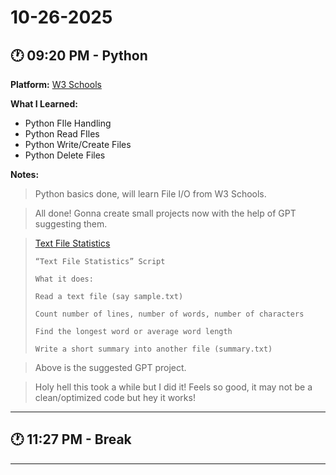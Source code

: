 # 10-26-2025

## 🕐 09:20 PM - Python
**Platform:** [W3 Schools](https://www.w3schools.com/python/python_file_handling.asp)

**What I Learned:**
- Python FIle Handling
- Python Read FIles
- Python Write/Create Files
- Python Delete Files

**Notes:**
> Python basics done, will learn File I/O from W3 Schools.

> All done! Gonna create small projects now with the help of GPT suggesting them.

> [Text File Statistics](..//Python%20Basic%20Project/Text%20File%20Statistics/text_stats.py)
> ```text
> “Text File Statistics” Script
>
> What it does:
> 
> Read a text file (say sample.txt)
> 
> Count number of lines, number of words, number of characters
> 
> Find the longest word or average word length
> 
> Write a short summary into another file (summary.txt)
>```

> Above is the suggested GPT project.

> Holy hell this took a while but I did it! Feels so good, it may not be a clean/optimized code but hey it works!

---

## 🕐 11:27 PM - Break

---